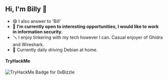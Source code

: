 ## Hi, I'm Billy 👋

- 😄 I also answer to 'Bill'
- 🔭 **I’m currently open to interesting opportunities, I would like to work in information security.**
- 🪛 I enjoy tinkering with my tech however I can. Casual enjoyer of Ghidra and Wireshark.
- 🐧 Currently daily driving Debian at home.

#### TryHackMe
![TryHackMe Badge for 0xBizzle](https://tryhackme-badges.s3.amazonaws.com/0xBizzle.png?)
